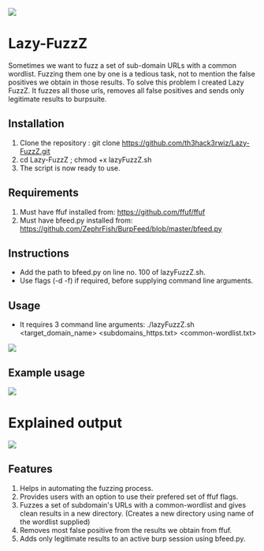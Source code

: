 ![](https://th3hack3rwiz.github.io/images/LazyFuzz/banner_final.PNG)
# Lazy-FuzzZ

Sometimes we want to fuzz a set of sub-domain URLs with a common wordlist. Fuzzing them one by one is a tedious task, not to mention the false positives we obtain in those results. To solve this problem I created Lazy FuzzZ. It fuzzes all those urls, removes all false positives and sends only legitimate results to burpsuite.

## Installation

1. Clone the repository : git clone https://github.com/th3hack3rwiz/Lazy-FuzzZ.git
2. cd Lazy-FuzzZ ; chmod +x lazyFuzzZ.sh 
3. The script is now ready to use. 

## Requirements

1. Must have ffuf installed from: https://github.com/ffuf/ffuf
2. Must have bfeed.py installed from: https://github.com/ZephrFish/BurpFeed/blob/master/bfeed.py

## Instructions

- Add the path to bfeed.py on line no. 100 of lazyFuzzZ.sh.
- Use flags (-d -f) if required, before supplying command line arguments.

## Usage

- It  requires 3 command line arguments: ./lazyFuzzZ.sh <target_domain_name> <subdomains_https.txt> <common-wordlist.txt>

![](https://th3hack3rwiz.github.io/images/LazyFuzz/usageusage.PNG)

## Example usage

![](https://th3hack3rwiz.github.io/images/LazyFuzz/results.PNG)

# Explained output

![](https://th3hack3rwiz.github.io/images/LazyFuzz/output.PNG)

## Features 

1. Helps in automating the fuzzing process.
2. Provides users with an option to use their prefered set of ffuf flags.
3. Fuzzes a set of subdomain's URLs with a common-wordlist and gives clean results in a new directory. (Creates a new directory using name of the wordlist supplied)
4. Removes most false positive from the results we obtain from ffuf.
5. Adds only legitimate results to an active burp session using bfeed.py.
